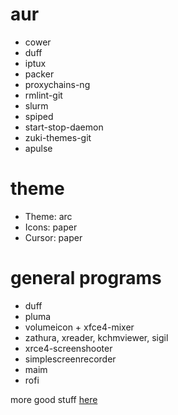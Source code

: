 

# aur

* cower
* duff
* iptux
* packer
* proxychains-ng
* rmlint-git
* slurm
* spiped
* start-stop-daemon
* zuki-themes-git
* apulse

# theme

* Theme: arc
* Icons: paper
* Cursor: paper

# general programs

* duff
* pluma
* volumeicon + xfce4-mixer
* zathura, xreader, kchmviewer, sigil
* xrce4-screenshooter
* simplescreenrecorder
* maim
* rofi

more good stuff [here](http://kmandla.wikispaces.com/)

